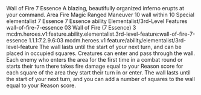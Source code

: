 <ability>
  <name>Wall of Fire</name>
  <cost>7 Essence</cost>
  <flavor>A blazing, beautifully organized inferno erupts at your command.</flavor>
  <keywords>
    <keyword>Area</keyword>
    <keyword>Fire</keyword>
    <keyword>Magic</keyword>
    <keyword>Ranged</keyword>
  </keywords>
  <type>Maneuver</type>
  <distance>10 wall within 10</distance>
  <target>Special</target>
  <metadata>
    <class>elementalist</class>
    <cost>7 Essence</cost>
    <cost_amount>7</cost_amount>
    <cost_resource>Essence</cost_resource>
    <feature_type>ability</feature_type>
    <file_dpath>Elementalist/3rd-Level Features</file_dpath>
    <item_id>wall-of-fire-7-essence</item_id>
    <item_index>03</item_index>
    <item_name>Wall of Fire (7 Essence)</item_name>
    <level>3</level>
    <scc>mcdm.heroes.v1:feature.ability.elementalist.3rd-level-feature:wall-of-fire-7-essence</scc>
    <scdc>1.1.1:7.2.9.6:03</scdc>
    <source>mcdm.heroes.v1</source>
    <type>feature/ability/elementalist/3rd-level-feature</type>
  </metadata>
  <effects>
    <effect type="mundane">The wall lasts until the start of your next turn, and can be placed in occupied squares. Creatures can enter and pass through the wall. Each enemy who enters the area for the first time in a combat round or starts their turn there takes fire damage equal to your Reason score for each square of the area they start their turn in or enter.</effect>
    <effect type="mundane" name="Persistent 1">The wall lasts until the start of your next turn, and you can add a number of squares to the wall equal to your Reason score.</effect>
  </effects>
</ability>
